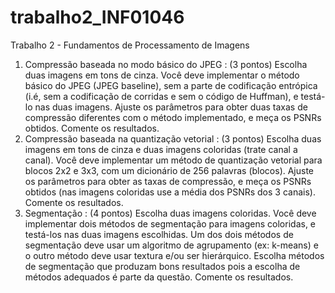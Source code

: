 # trabalho2_INF01046

Trabalho 2 - Fundamentos de Processamento de Imagens

1) Compressão baseada no modo básico do JPEG : (3 pontos) Escolha duas
   imagens em tons de cinza. Você deve implementar o método básico do JPEG
   (JPEG baseline), sem a parte de codificação entrópica (i.é, sem a codificação de
   corridas e sem o código de Huffman), e testá-lo nas duas imagens. Ajuste os
   parâmetros para obter duas taxas de compressão diferentes com o método
   implementado, e meça os PSNRs obtidos. Comente os resultados.
2) Compressão baseada na quantização vetorial : (3 pontos) Escolha duas imagens
   em tons de cinza e duas imagens coloridas (trate canal a canal). Você deve
   implementar um método de quantização vetorial para blocos 2x2 e 3x3, com um
   dicionário de 256 palavras (blocos). Ajuste os parâmetros para obter as taxas de
   compressão, e meça os PSNRs obtidos (nas imagens coloridas use a média dos
   PSNRs dos 3 canais). Comente os resultados.
3) Segmentação : (4 pontos) Escolha duas imagens coloridas. Você deve implementar
   dois métodos de segmentação para imagens coloridas, e testá-los nas duas imagens
   escolhidas. Um dos dois métodos de segmentação deve usar um algoritmo de
   agrupamento (ex: k-means) e o outro método deve usar textura e/ou ser hierárquico.
   Escolha métodos de segmentação que produzam bons resultados pois a escolha de
   métodos adequados é parte da questão. Comente os resultados.
